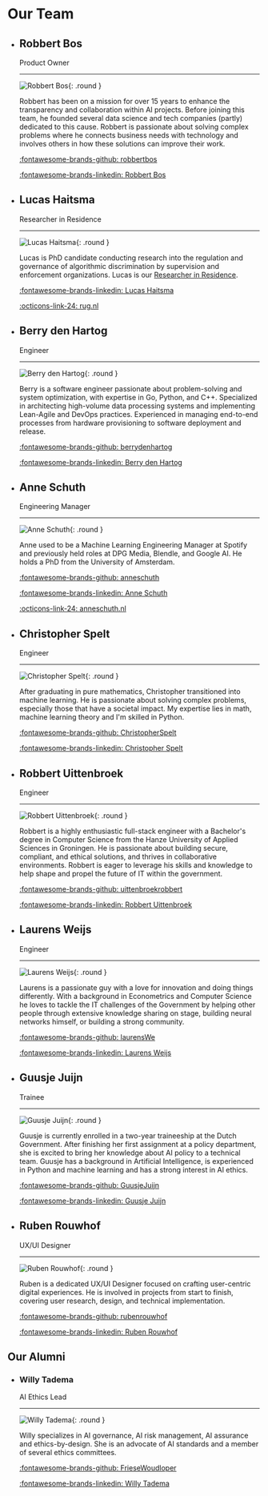 # Our Team

<!-- markdownlint-disable MD030 MD033 -->

<div class="grid cards" markdown>

-   ## Robbert Bos

    Product Owner

    ----

    ![Robbert Bos](../img/robbert_bos.jpeg){: .round }

    Robbert has been on a mission for over 15 years to enhance the transparency and collaboration within AI projects.
    Before joining this team, he founded several data science and tech companies (partly) dedicated to this cause.
    Robbert is passionate about solving complex problems where he connects business needs with technology and involves
    others in how these solutions can improve their work.

    [:fontawesome-brands-github: robbertbos](https://github.com/robbertbos)

    [:fontawesome-brands-linkedin: Robbert Bos](https://www.linkedin.com/in/robbertbos/)

-   ## Lucas Haitsma

    Researcher in Residence

    ----

    ![Lucas Haitsma](../img/lucas.jpeg){: .round }

    Lucas is PhD candidate conducting research into the regulation and governance of algorithmic discrimination by
    supervision and enforcement organizations. Lucas is our
    [Researcher in Residence](../adrs/0011-researcher-in-residence.md).

    [:fontawesome-brands-linkedin: Lucas Haitsma](https://www.linkedin.com/in/lucas-h-779375139/)

    [:octicons-link-24: rug.nl](https://www.rug.nl/staff/l.m.haitsma/?lang=en)

-   ## Berry den Hartog

    Engineer

    ----

    ![Berry den Hartog](../img/berry.jpeg){: .round }

    Berry is a software engineer passionate about problem-solving and system optimization, with expertise in Go,
    Python, and C++. Specialized in architecting high-volume data processing systems and implementing Lean-Agile and
    DevOps practices. Experienced in managing end-to-end processes from hardware provisioning to software deployment
    and release.

    [:fontawesome-brands-github: berrydenhartog](https://github.com/berrydenhartog)

    [:fontawesome-brands-linkedin: Berry den Hartog](https://www.linkedin.com/in/berry-denhartog)

-   ## Anne Schuth

    Engineering Manager

    ----

    ![Anne Schuth](../img/anne.png){: .round }

    Anne used to be a Machine Learning Engineering Manager at Spotify and previously held roles at DPG Media, Blendle,
    and Google AI. He holds a PhD from the University of Amsterdam.

    [:fontawesome-brands-github: anneschuth](https://github.com/anneschuth)

    [:fontawesome-brands-linkedin: Anne Schuth](https://linkedin.com/in/AnneSchuth)

    [:octicons-link-24: anneschuth.nl](https://anneschuth.nl)

-   ## Christopher Spelt

    Engineer

    ----

    ![Christopher Spelt](../img/christopher.jpeg){: .round }

    After graduating in pure mathematics, Christopher transitioned into machine learning. He is passionate about
    solving complex problems, especially those that have a societal impact. My expertise lies in math, machine
    learning theory and I'm skilled in Python.

    [:fontawesome-brands-github: ChristopherSpelt](https://github.com/ChristopherSpelt)

    [:fontawesome-brands-linkedin: Christopher Spelt](https://www.linkedin.com/in/christopher-spelt-27b39357/)

-   ## Robbert Uittenbroek

    Engineer

    ----

    ![Robbert Uittenbroek](../img/robbert_uittenbroek.jpeg){: .round }

    Robbert is a highly enthusiastic full-stack engineer with a Bachelor's degree in Computer Science from the Hanze
    University of Applied Sciences in Groningen. He is passionate about building secure, compliant, and ethical
    solutions, and thrives in collaborative environments. Robbert is eager to leverage his skills and knowledge to
    help shape and propel the future of IT within the government.

    [:fontawesome-brands-github: uittenbroekrobbert](https://github.com/uittenbroekrobbert)

    [:fontawesome-brands-linkedin: Robbert Uittenbroek](https://www.linkedin.com/in/robbert-uittenbroek-48a215/)

-   ## Laurens Weijs

    Engineer

    ----

    ![Laurens Weijs](../img/laurens.jpeg){: .round }

    Laurens is a passionate guy with a love for innovation and doing things differently. With a background in
    Econometrics and Computer Science he loves to tackle the IT challenges of the Government by helping other people
    through extensive knowledge sharing on stage, building neural networks himself, or building a strong community.

    [:fontawesome-brands-github: laurensWe](https://github.com/laurensWe)

    [:fontawesome-brands-linkedin: Laurens Weijs](https://www.linkedin.com/in/laurensweijs)

-   ## Guusje Juijn

    Trainee

    ----

    ![Guusje Juijn](../img/guusje.jpeg){: .round }

    Guusje is currently enrolled in a two-year traineeship at the Dutch Government. After finishing her first assignment
    at a policy department, she is excited to bring her knowledge about AI policy to a technical team. Guusje has a
    background in Artificial Intelligence, is experienced in Python and machine learning and has a strong interest in
    AI ethics.

    [:fontawesome-brands-github: GuusjeJuijn](https://github.com/GuusjeJuijn)

    [:fontawesome-brands-linkedin: Guusje Juijn](https://www.linkedin.com/in/guusjejuijn)
   
-   ## Ruben Rouwhof

    UX/UI Designer

    ----

    ![Ruben Rouwhof](../img/ruben.png){: .round }

    Ruben is a dedicated UX/UI Designer focused on crafting user-centric digital experiences. He is involved in projects from start to finish, covering user research, design, and technical implementation. 

    [:fontawesome-brands-github: rubenrouwhof](https://github.com/rubenrouwhof)

    [:fontawesome-brands-linkedin: Ruben Rouwhof](https://www.linkedin.com/in/rubenrouwhof)
</div>

## Our Alumni

<div class="grid cards" markdown>

-   ### Willy Tadema

    AI Ethics Lead

    ----

    ![Willy Tadema](../img/willy.png){: .round }

    Willy specializes in AI governance, AI risk management, AI assurance and ethics-by-design.
    She is an advocate of AI standards and a member of several ethics committees.

    [:fontawesome-brands-github: FrieseWoudloper](https://github.com/FrieseWoudloper)

    [:fontawesome-brands-linkedin: Willy Tadema](https://www.linkedin.com/in/willytadema/)

</div>
